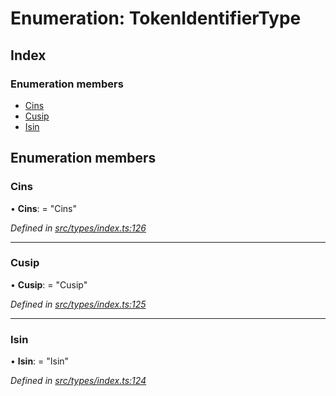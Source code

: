 # Enumeration: TokenIdentifierType

## Index

### Enumeration members

* [Cins](_src_types_index_.tokenidentifiertype.md#cins)
* [Cusip](_src_types_index_.tokenidentifiertype.md#cusip)
* [Isin](_src_types_index_.tokenidentifiertype.md#isin)

## Enumeration members

###  Cins

• **Cins**: = "Cins"

*Defined in [src/types/index.ts:126](https://github.com/PolymathNetwork/polymesh-sdk/blob/6f0a424/src/types/index.ts#L126)*

___

###  Cusip

• **Cusip**: = "Cusip"

*Defined in [src/types/index.ts:125](https://github.com/PolymathNetwork/polymesh-sdk/blob/6f0a424/src/types/index.ts#L125)*

___

###  Isin

• **Isin**: = "Isin"

*Defined in [src/types/index.ts:124](https://github.com/PolymathNetwork/polymesh-sdk/blob/6f0a424/src/types/index.ts#L124)*
